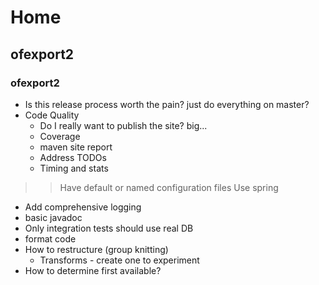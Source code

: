 # Home

## ofexport2

### ofexport2

- Is this release process worth the pain? just do everything on master?
- Code Quality 
  - Do I really want to publish the site? big...
  - Coverage
  - maven site report
  - Address TODOs
  - Timing and stats

> > Have default or named configuration files
> > Use spring

  - Add comprehensive logging
  - basic javadoc
  - Only integration tests should use real DB
  - format code
- How to restructure (group knitting)
  - Transforms - create one to experiment
- How to determine first available?


